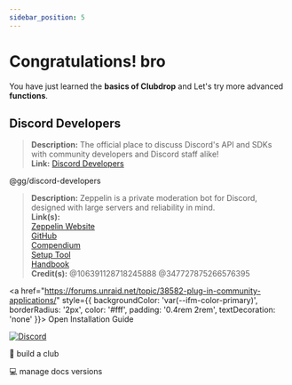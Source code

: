 ```yaml
---
sidebar_position: 5
---
```

# Congratulations! bro

You have just learned the **basics of Clubdrop** and Let's try more advanced **functions**.

## Discord Developers

> **Description:** The official place to discuss Discord's API and SDKs with community developers and Discord staff alike!   <br/>
**Link:** [Discord Developers](https://discord.gg/discord-developers)

@gg/discord-developers


> **Description:** Zeppelin is a private moderation bot for Discord, designed with large servers and reliability in mind.   <br/>
**Link(s):**   <br/>
[Zeppelin Website](https://zeppelin.gg/)   <br/>
[GitHub](https://github.com/Dragory/ZeppelinBot)   <br/>
[Compendium](https://github.com/dexbiobot/Zeppelin#zep-by-dex)   <br/>
[Setup Tool](https://setup-tool.zeppelin.gg)   <br/>
[Handbook](https://docs.google.com/presentation/d/e/2PACX-1vQTFZW4NiJicngfAv36tLlWG5XjktVyZhljekOkzUyzsktwcNCH_Zm82Dm3r1c7S7vKOArJ6XIO5azC/pub?start=true&loop=false&delayms=60000&slide=id.gc6f9e470d_0_0)   <br/>
**Credit(s):** @106391128718245888 @347727875266576395

<a
  href="https://forums.unraid.net/topic/38582-plug-in-community-applications/"
  style={{
    backgroundColor: 'var(--ifm-color-primary)',
    borderRadius: '2px',
    color: '#fff',
    padding: '0.4rem 2rem',
    textDecoration: 'none'
  }}>
  Open Installation Guide
</a>

<a href="https://discord.gg/aCsmEV5RgA">
  <img style={{borderRadius: 5}} title="Discord" src="https://discordapp.com/api/guilds/972958686051962910/widget.png?style=banner2" />
</a>

<ReferenceLink href="Quickstart/build-a-club">📑 build a club</ReferenceLink>

<ReferenceLink href="tutorial-extras/manage-docs-versions">💻 manage docs versions</ReferenceLink>
